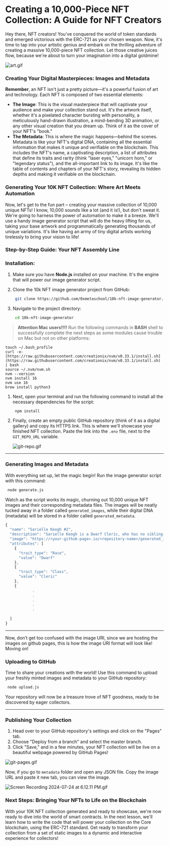 # Creating a 10,000-Piece NFT Collection: A Guide for NFT Creators

Hey there, NFT creators! You've conquered the world of token standards and emerged victorious with the ERC-721 as your chosen weapon. Now, it's time to tap into your artistic genius and embark on the thrilling adventure of creating a massive 10,000-piece NFT collection. Let those creative juices flow, because we're about to turn your imagination into a digital goldmine!

![art.gif](https://github.com/0xmetaschool/Learning-Projects/blob/main/assests_for_all/Core%20C3%2010k%20NFT%20Images/Lesson%206%20Creating%20a%2010,000-Piece%20NFT%20Collection%20/art.gif?raw=true)

### Creating Your Digital Masterpieces: Images and Metadata

**Remember**, an NFT isn't just a pretty picture—it's a powerful fusion of art and technology. Each NFT is composed of two essential elements:

- **The Image**: This is the visual masterpiece that will captivate your audience and make your collection stand out. It's the artwork itself, whether it's a pixelated character bursting with personality, a meticulously hand-drawn illustration, a mind-bending 3D animation, or any other visual creation that you dream up. Think of it as the cover of your NFT's "book."
- **The Metadata**: This is where the magic happens—behind the scenes. Metadata is like your NFT's digital DNA, containing all the essential information that makes it unique and verifiable on the blockchain. This includes the NFT's name, a captivating description, a list of attributes that define its traits and rarity (think "laser eyes," "unicorn horn," or "legendary status"), and the all-important link to its image. It's like the table of contents and chapters of your NFT's story, revealing its hidden depths and making it verifiable on the blockchain.

### Generating Your 10K NFT Collection: Where Art Meets Automation

Now, let's get to the fun part – creating your massive collection of 10,000 unique NFTs! I know, 10,000 sounds like a lot (and it is!), but don't sweat it. We're going to harness the power of automation to make it a breeze. We'll use a handy image generator script that will do the heavy lifting for us, taking your base artwork and programmatically generating thousands of unique variations. It's like having an army of tiny digital artists working tirelessly to bring your vision to life!

### Step-by-Step Guide: Your NFT Assembly Line

### Installation:

1. Make sure you have **Node.js** installed on your machine. It's the engine that will power our image generator script.
2. Clone the 10k NFT image generator project from GitHub:
    
    ```bash
     git clone https://github.com/0xmetaschool/10k-nft-image-generator.git
    ```
    
3. Navigate to the project directory:
    
    ```bash
     cd 10k-nft-image-generator
    ```
    

> **Attention Mac users!!!!**
Run the following commands in **BASH** shell to successfully complete the next steps as some modules cause trouble on Mac but not on other platforms:
> 

```
touch ~/.bash_profile
curl -o- [https://raw.githubusercontent.com/creationix/nvm/v0.33.1/install.sh](https://raw.githubusercontent.com/creationix/nvm/v0.33.1/install.sh) | bash
source ~/.nvm/nvm.sh
nvm --version
nvm install 16
nvm use 16
brew install python3
```

1. Next, open your terminal and run the following command to install all the necessary dependencies for the script:
    
    ```bash
     npm install
    ```
    
2. Finally, create an empty public GitHub repository (think of it as a digital gallery) and copy its HTTPS link. This is where we'll showcase your finished NFT collection. Paste the link into the `.env` file, next to the `GIT_REPO_URL` variable.
    
    ![git-repo.gif](https://github.com/0xmetaschool/Learning-Projects/blob/main/assests_for_all/Core%20C3%2010k%20NFT%20Images/Lesson%206%20Creating%20a%2010,000-Piece%20NFT%20Collection%20/git-repo.gif?raw=true)
    

---

### Generating Images and Metadata

With everything set up, let the magic begin! Run the image generator script with this command:

```bash
 node generate.js
```

Watch as the script works its magic, churning out 10,000 unique NFT images and their corresponding metadata files. The images will be neatly tucked away in a folder called `generated_images`, while their digital DNA (metadata) will be stored in a folder called `generated_metadata`.

```jsx
{
  "name": "Sarielle Keogh #2",
  "description": "Sarielle Keogh is a Dwarf Cleric, who has no sibling(s), and was born Among people of a different race and rasied by their extended Family. Sarielle Keogh lives in the lower Isle of Zarkus, where she lives out her days as a Peasant. Sarielle Keogh was taught smithing at a young age as she often worked and helped out at her local smithery.",
  "image": "https://<your-github-page>.io/<repository-name>/generated_images/2.png",
  "attributes": [
    {
      "trait_type": "Race",
      "value": "Dwarf"
    },
    {
      "trait_type": "Class",
      "value": "Cleric"
    },
    {
			.
			.
			.
			.
			.
			
  ]
}
```

---

Now, don’t get too confused with the image URI, since we are hosting the images on github pages, this is how the image URI format will look like! Moving on!

### Uploading to GitHub

Time to share your creations with the world! Use this command to upload your freshly minted images and metadata to your GitHub repository:

```bash
 node upload.js
```

Your repository will now be a treasure trove of NFT goodness, ready to be discovered by eager collectors.

---

### Publishing Your Collection

1. Head over to your GitHub repository's settings and click on the "Pages" tab.
2. Choose "Deploy from a branch" and select the master branch.
3. Click "Save," and in a few minutes, your NFT collection will be live on a beautiful webpage powered by GitHub Pages!

![git-pages.gif](https://github.com/0xmetaschool/Learning-Projects/blob/main/assests_for_all/Core%20C3%2010k%20NFT%20Images/Lesson%206%20Creating%20a%2010,000-Piece%20NFT%20Collection%20/git-pages.gif?raw=true)

Now, if you go to `metadata` folder and open any JSON file. Copy the image URL and paste it new tab, you can view the image.

![Screen Recording 2024-07-24 at 6.12.11 PM.gif](https://github.com/0xmetaschool/Learning-Projects/blob/main/assests_for_all/Core%20C3%2010k%20NFT%20Images/Lesson%206%20Creating%20a%2010,000-Piece%20NFT%20Collection%20/Screen_Recording_2024-07-24_at_6.12.11_PM.gif?raw=true)

### Next Steps: Bringing Your NFTs to Life on the Blockchain

With your 10K NFT collection generated and ready to showcase, we're now ready to dive into the world of smart contracts. In the next lesson, we'll learn how to write the code that will power your collection on the Core blockchain, using the ERC-721 standard. Get ready to transform your collection from a set of static images to a dynamic and interactive experience for collectors!